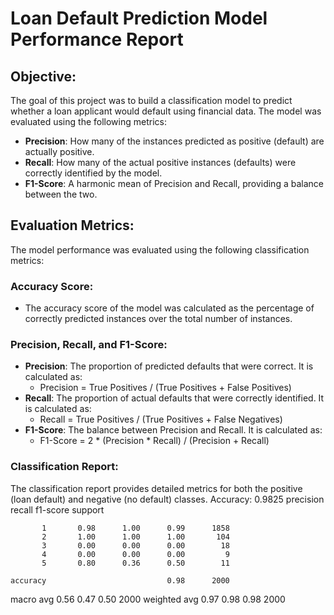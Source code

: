 # Loan Default Prediction Model Performance Report

## Objective:
The goal of this project was to build a classification model to predict whether a loan applicant would default using financial data. The model was evaluated using the following metrics:

- **Precision**: How many of the instances predicted as positive (default) are actually positive.
- **Recall**: How many of the actual positive instances (defaults) were correctly identified by the model.
- **F1-Score**: A harmonic mean of Precision and Recall, providing a balance between the two.

## Evaluation Metrics:
The model performance was evaluated using the following classification metrics:

### Accuracy Score:
- The accuracy score of the model was calculated as the percentage of correctly predicted instances over the total number of instances.

### Precision, Recall, and F1-Score:
- **Precision**: The proportion of predicted defaults that were correct. It is calculated as:
  - Precision = True Positives / (True Positives + False Positives)
- **Recall**: The proportion of actual defaults that were correctly identified. It is calculated as:
  - Recall = True Positives / (True Positives + False Negatives)
- **F1-Score**: The balance between Precision and Recall. It is calculated as:
  - F1-Score = 2 * (Precision * Recall) / (Precision + Recall)

### Classification Report:
The classification report provides detailed metrics for both the positive (loan default) and negative (no default) classes.
Accuracy: 0.9825
              precision    recall  f1-score   support

           1       0.98      1.00      0.99      1858
           2       1.00      1.00      1.00       104
           3       0.00      0.00      0.00        18
           4       0.00      0.00      0.00         9
           5       0.80      0.36      0.50        11

    accuracy                           0.98      2000
   macro avg       0.56      0.47      0.50      2000
weighted avg       0.97      0.98      0.98      2000

